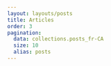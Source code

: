 ```yaml
---
layout: layouts/posts
title: Articles
order: 3
pagination:
  data: collections.posts_fr-CA
  size: 10
  alias: posts
---
```

